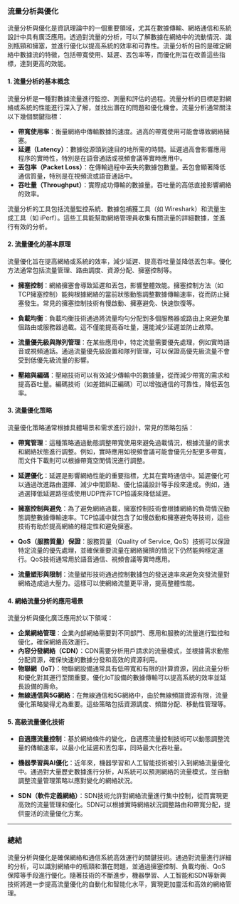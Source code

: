 ### 流量分析與優化

流量分析與優化是資訊理論中的一個重要領域，尤其在數據傳輸、網絡通信和系統設計中具有廣泛應用。透過對流量的分析，可以了解數據在網絡中的流動情況、識別瓶頸和擁塞，並進行優化以提高系統的效率和可靠性。流量分析的目的是確定網絡中數據流的特徵，包括帶寬使用、延遲、丟包率等，而優化則旨在改善這些指標，達到更高的效能。

#### **1. 流量分析的基本概念**

流量分析是一種對數據流量進行監控、測量和評估的過程。流量分析的目標是對網絡或系統的性能進行深入了解，並找出潛在的問題和優化機會。流量分析通常關注以下幾個關鍵指標：

- **帶寬使用率**：衡量網絡中傳輸數據的速度。過高的帶寬使用可能會導致網絡擁塞。
- **延遲（Latency）**：數據從源頭到達目的地所需的時間。延遲過高會影響應用程序的實時性，特別是在語音通話或視頻會議等實時應用中。
- **丟包率（Packet Loss）**：在傳輸過程中丟失的數據包數量。丟包會顯著降低通信質量，特別是在視頻流或語音通話中。
- **吞吐量（Throughput）**：實際成功傳輸的數據量。吞吐量的高低直接影響網絡的效率。

流量分析的工具包括流量監控系統、數據包捕獲工具（如 Wireshark）和流量生成工具（如 iPerf）。這些工具能幫助網絡管理員收集有關流量的詳細數據，並進行有效的分析。

#### **2. 流量優化的基本原理**

流量優化旨在提高網絡或系統的效率，減少延遲、提高吞吐量並降低丟包率。優化方法通常包括流量管理、路由調度、資源分配、擁塞控制等。

- **擁塞控制**：網絡擁塞會導致延遲和丟包，影響整體效能。擁塞控制方法（如TCP擁塞控制）能夠根據網絡的當前狀態動態調整數據傳輸速率，從而防止擁塞發生。常見的擁塞控制技術有慢啟動、擁塞避免、快速恢復等。
  
- **負載均衡**：負載均衡技術通過將流量均勻分配到多個服務器或路由上來避免單個路由或服務器過載。這不僅能提高吞吐量，還能減少延遲並防止故障。

- **流量優先級與隊列管理**：在某些應用中，特定流量需要優先處理，例如實時語音或視頻通話。通過流量優先級設置和隊列管理，可以保證高優先級流量不會受到低優先級流量的影響。

- **壓縮與編碼**：壓縮技術可以有效減少傳輸中的數據量，從而減少帶寬的需求和提高吞吐量。編碼技術（如差錯糾正編碼）可以增強通信的可靠性，降低丟包率。

#### **3. 流量優化策略**

流量優化策略通常根據具體場景和需求進行設計，常見的策略包括：

- **帶寬管理**：這種策略通過動態調整帶寬使用來避免過載情況，根據流量的需求和網絡狀態進行調整。例如，實時應用如視頻會議可能會優先分配更多帶寬，而文件下載則可以根據帶寬空閒情況進行調整。

- **延遲優化**：延遲是影響網絡性能的重要指標，尤其在實時通信中。延遲優化可以通過改進路由選擇、減少中間節點、優化協議設計等手段來達成。例如，通過選擇低延遲路徑或使用UDP而非TCP協議來降低延遲。

- **擁塞控制與避免**：為了避免網絡過載，擁塞控制技術會根據網絡的負荷情況動態調整數據傳輸速率。TCP協議中就包含了如慢啟動和擁塞避免等技術，這些技術有助於提高網絡的穩定性和避免擁塞。

- **QoS（服務質量）保證**：服務質量（Quality of Service, QoS）技術可以保證特定流量的優先處理，並確保重要流量在網絡擁擠的情況下仍然能夠穩定運行。QoS技術通常用於語音通信、視頻會議等實時應用。

- **流量塑形與限制**：流量塑形技術通過控制數據包的發送速率來避免突發流量對網絡造成過大壓力。這樣可以使網絡流量更平滑，提高整體性能。

#### **4. 網絡流量分析的應用場景**

流量分析與優化廣泛應用於以下領域：

- **企業網絡管理**：企業內部網絡需要對不同部門、應用和服務的流量進行監控和優化，確保網絡高效運行。
- **內容分發網絡（CDN）**：CDN需要分析用戶請求的流量模式，並根據需求動態分配資源，確保快速的數據分發和高效的資源利用。
- **物聯網（IoT）**：物聯網設備通常具有低帶寬和有限的計算資源，因此流量分析和優化對其運行至關重要。優化IoT設備的數據傳輸可以提高系統的效率並延長設備的壽命。
- **無線通信與5G網絡**：在無線通信和5G網絡中，由於無線頻譜資源有限，流量優化策略變得尤為重要。這些策略包括資源調度、頻譜分配、移動性管理等。

#### **5. 高級流量優化技術**

- **自適應流量控制**：基於網絡條件的變化，自適應流量控制技術可以動態調整流量的傳輸速率，以最小化延遲和丟包率，同時最大化吞吐量。
  
- **機器學習與AI優化**：近年來，機器學習和人工智能技術被引入到網絡流量優化中。通過對大量歷史數據進行分析，AI系統可以預測網絡的流量模式，並自動調整流量管理策略以應對變化的網絡狀況。

- **SDN（軟件定義網絡）**：SDN技術允許對網絡流量進行集中控制，從而實現更高效的流量管理和優化。SDN可以根據實時網絡狀況調整路由和帶寬分配，提供靈活的流量優化方案。

---

### **總結**

流量分析與優化是確保網絡和通信系統高效運行的關鍵技術。通過對流量進行詳細的分析，可以識別網絡中的瓶頸和潛在問題，並通過擁塞控制、負載均衡、QoS保障等手段進行優化。隨著技術的不斷進步，機器學習、人工智能和SDN等新興技術將進一步提高流量優化的自動化和智能化水平，實現更加靈活和高效的網絡管理。